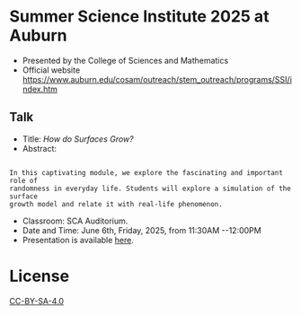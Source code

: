 # Summer Science Institute 2025 at Auburn
* Presented by the College of Sciences and Mathematics
* Official website https://www.auburn.edu/cosam/outreach/stem_outreach/programs/SSI/index.htm

## Talk
* Title: _How do Surfaces Grow?_
* Abstract:
```

In this captivating module, we explore the fascinating and important role of
randomness in everyday life. Students will explore a simulation of the surface
growth model and relate it with real-life phenomenon.

```
* Classroom: SCA Auditorium.
* Date and Time: June 6th, Friday, 2025, from 11:30AM --12:00PM
* Presentation is available [here](https://chenle02.github.io/AU-SSI_Probability_2025/#/).

# License

[CC-BY-SA-4.0](../LICENSE)
